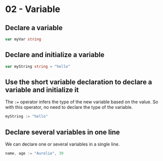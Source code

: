 # 02 - Variable

## Declare a variable

```go
var myVar string
```

## Declare and initialize a variable 

```go
var myString string = "hello"
```

## Use the short variable declaration to declare a variable and initialize it

The `:=` operator infers the type of the new variable based on the value.
So with this operator, no need to declare the type of the variable.

```go
myString := "hello"
```

## Declare several variables in one line

We can declare one or several variables in a single line.

```go
name, age := "Aurelie", 39
```

